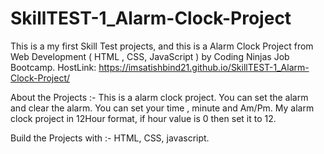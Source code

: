 # SkillTEST-1_Alarm-Clock-Project
This is a my first Skill Test projects, and this is a Alarm Clock Project from Web Development ( HTML , CSS, JavaScript ) by  Coding Ninjas Job Bootcamp.
HostLink: https://imsatishbind21.github.io/SkillTEST-1_Alarm-Clock-Project/

About the Projects :-
This is a alarm clock project.
You can set the alarm and clear the alarm.
You can set your time , minute and Am/Pm.
My alarm clock project in 12Hour format, if hour value is 0 then set it to 12.

Build the Projects with :-
HTML,
CSS,
javascript.

